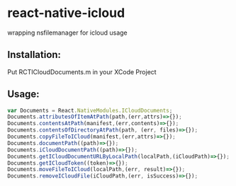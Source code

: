 # react-native-icloud
wrapping nsfilemanager for icloud usage

## Installation:

Put RCTICloudDocuments.m in your XCode Project

## Usage:
```javascript
var Documents = React.NativeModules.ICloudDocuments;
Documents.attributesOfItemAtPath(path,(err,attrs)=>{});
Documents.contentsAtPath(manifest,(err,contents)=>{});
Documents.contentsOfDirectoryAtPath(path, (err, files)=>{});
Documents.copyFileToICloud(manifest,(err,attrs)=>{});
Documents.documentPath((path)=>{});
Documents.iCloudDocumentPath((path)=>{});
Documents.getICloudDocumentURLByLocalPath(localPath,(iCloudPath)=>{});
Documents.getICloudToken((token)=>{});
Documents.moveFileToICloud(localPath,(err, result)=>{});
Documents.removeICloudFile(iCloudPath,(err, isSuccess)=>{});
```
